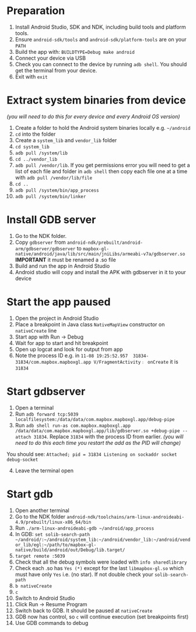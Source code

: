 # Preparation

1. Install Android Studio, SDK and NDK, including build tools and platform tools.
2. Ensure `android-sdk/tools` and `android-sdk/platform-tools` are on your `PATH`
2. Build the app with: `BUILDTYPE=Debug make android`
3. Connect your device via USB
4. Check you can connect to the device by running `adb shell`. You should get the terminal from your device.
5. Exit with `exit`

# Extract system binaries from device
_(you will need to do this for every device and every Android OS version)_

1. Create a folder to hold the Android system binaries locally e.g. `~/android`
2. `cd` into the folder
3. Create a `system_lib` and `vendor_lib` folder
4. `cd system_lib`
5. `adb pull /system/lib`
6. `cd ../vendor_lib`
7. `adb pull /vendor/lib`. If you get permissions error you will need to get a list of each file and folder in `adb shell` then copy each file one at a time with `adb pull /vendor/lib/file`
8. `cd ..`
9. `adb pull /system/bin/app_process`
9. `adb pull /system/bin/linker`

# Install GDB server

1. Go to the NDK folder.
2. Copy `gdbserver` from `android-ndk/prebuilt/android-arm/gdbserver/gdbserver` to `mapbox-gl-native/android/java/lib/src/main/jniLibs/armeabi-v7a/gdbserver.so`
**IMPORTANT** it must be renamed a .so file
3. Build and run the app in Android Studio
4. Android studio will copy and install the APK with gdbserver in it to your device

# Start the app paused

1. Open the project in Android Studio
2. Place a breakpoint in Java class `NativeMapView` constructor on `nativeCreate` line
3. Start app with Run -> Debug
4. Wait for app to start and hit breakpoint
5. Open up logcat and look for output from app
6. Note the process ID e.g. in `11-08 19:25:52.957  31834-31834/com.mapbox.mapboxgl.app V/FragmentActivity﹕ onCreate` it is `31834`

# Start gdbserver

1. Open a terminal
2. Run `adb forward tcp:5039 localfilesystem:/data/data/com.mapbox.mapboxgl.app/debug-pipe`
3. Run `adb shell run-as com.mapbox.mapboxgl.app /data/data/com.mapbox.mapboxgl.app/lib/gdbserver.so +debug-pipe --attach 31834`. Replace `31834` with the process ID from earlier.
_(you will need to do this each time you restart the add as the PID will change)_

You should see:
`Attached; pid = 31834
Listening on sockaddr socket debug-socket`

4. Leave the terminal open

# Start gdb

1. Open another terminal
2. Go to the NDK folder `android-ndk/toolchains/arm-linux-androideabi-4.9/prebuilt/linux-x86_64/bin`
3. Run `./arm-linux-androideabi-gdb ~/android/app_process`
4. In GDB: `set solib-search-path ~/android/:~/android/system_lib:~/android/vendor_lib:~/android/vendor_lib/egl:~/path/to/mapbox-gl-native/build/android/out/Debug/lib.target/`
5. `target remote :5039`
6. Check that all the debug symbols were loaded with `info sharedlibrary`
7. Check each .so has `Yes (*)` except for the last `libmapbox-gl.so` which must have only `Yes` i.e. (no star). If not double check your `solib-search-path`
8. `b nativeCreate`
9. `c`
10. Switch to Android Studio
11. Click Run -> Resume Program
12. Switch back to GDB. It should be paused at `nativeCreate`
13. GDB now has control, so `c` will continue execution (set breakpoints first)
14. Use GDB commands to debug